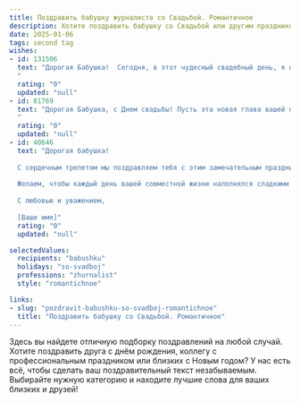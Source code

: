 ```yaml
---
title: Поздравить бабушку журналиста со Свадьбой. Романтичное
description: Хотите поздравить бабушку со Свадьбой или другим праздником? Наш ИИ создаст незабываемое поздравление, а вы обязательно выделитесь среди других.  
date: 2025-01-06
tags: second tag
wishes:
- id: 131506
  text: "Дорогая Бабушка!  Сегодня, в этот чудесный свадебный день, я желаю вам с дедушкой океана любви,  нежности и верности, подобных тем прекрасным историям, которые вы, как истинный журналист, умеете так мастерски рассказывать. Пусть ваша семейная жизнь будет полна ярких, незабываемых моментов, как захватывающий репортаж о самом важном событии в мире – вашей любви!  Горько!
  "
  rating: "0"
  updated: "null"
- id: 81769
  text: "Дорогая Бабушка, с Днем свадьбы! Пусть эта новая глава вашей жизни будет наполнена любовью, счастьем и вдохновением, как самые яркие ваши журналистские статьи!
  "
  rating: "0"
  updated: "null"
- id: 40646
  text: "Дорогая бабушка!
  
  С сердечным трепетом мы поздравляем тебя с этим замечательным праздником — твоей свадьбой. Наша семья гордится тем, что в сердце носит такую вдохновляющую историю любви, написанную твоими умом и сердцем, словно страница из захватывающего романа.
  
  Желаем, чтобы каждый день вашей совместной жизни наполнялся сладкими моментами, как лучшие заголовки в газетах, и чтобы ваше счастье всегда звучало в гармонии, словно нежный мелодия. Пусть любовь, как истинная журналистская находка, раскрывает новые горизонты, радует душу и дарит силы на пути, полным удивительных открытий.
  
  С любовью и уважением,
  
  [Ваше имя]"
  rating: "0"
  updated: "null"

selectedValues:
  recipients: "babushku"
  holidays: "so-svadboj"
  professions: "zhurnalist"
  style: "romantichnoe"

links:
- slug: "pozdravit-babushku-so-svadboj-romantichnoe"
  title: "Поздравить бабушку со Свадьбой. Романтичное"
---
```


Здесь вы найдете отличную подборку поздравлений на любой случай.
Хотите поздравить друга с днём рождения, коллегу с профессиональным праздником или близких с Новым годом? У нас есть всё, чтобы сделать ваш поздравительный текст незабываемым. Выбирайте нужную категорию и находите лучшие слова для ваших близких и друзей!
